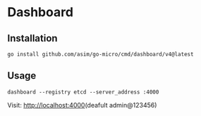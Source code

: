 # Dashboard

## Installation

```
go install github.com/asim/go-micro/cmd/dashboard/v4@latest
```

## Usage

```
dashboard --registry etcd --server_address :4000
```

Visit: [http://localhost:4000](http://localhost:4000)(deafult admin@123456)
